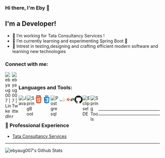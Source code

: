 ### Hi there, I'm Eby  👋

## I'm a Developer!
- 🔭  I’m working for Tata Consultancy Services !
- 🌱  I’m currently learning and experimenting Spring Boot 🤣
- 👯  Intrest in testing,designing and crafting efficient modern software and learning new technologies

### Connect with me:
[<img align="left" alt="ebyaug007 | LinkedIn" width="22px" src="https://cdn.jsdelivr.net/npm/simple-icons@v3/icons/linkedin.svg" />][linkedin]
[<img align="left" alt="ebyaug007 | Twitter" width="22px" src="https://cdn.jsdelivr.net/npm/simple-icons@v3/icons/twitter.svg" />][twitter]

<br /> 

### Languages and Tools:

<img align="left" alt="Java" width="26px" src="https://img.icons8.com/color/48/000000/java-coffee-cup-logo.png"/>
<img align="left" alt="SpringBoot" width="26px" src="https://img.icons8.com/color/48/000000/spring-logo.png"/>
<img align="left" alt="HTML5" width="26px" src="https://raw.githubusercontent.com/github/explore/80688e429a7d4ef2fca1e82350fe8e3517d3494d/topics/html/html.png" />
<img align="left" alt="CSS3" width="26px" src="https://raw.githubusercontent.com/github/explore/80688e429a7d4ef2fca1e82350fe8e3517d3494d/topics/css/css.png" />
<img align="left" alt="Postgresql" width="26px" src="https://img.icons8.com/color/48/000000/postgreesql.png" />
<img align="left" alt="MySQL" width="26px" src="https://raw.githubusercontent.com/github/explore/80688e429a7d4ef2fca1e82350fe8e3517d3494d/topics/mysql/mysql.png" />
<img align="left" alt="Git" width="26px" src="https://raw.githubusercontent.com/github/explore/80688e429a7d4ef2fca1e82350fe8e3517d3494d/topics/git/git.png" />
<img align="left" alt="GitHub" width="26px" src="https://raw.githubusercontent.com/github/explore/78df643247d429f6cc873026c0622819ad797942/topics/github/github.png" />
<img align="left" alt="EclipseIDE" width="26px" src="https://img.icons8.com/nolan/64/java-eclipse.png"/>
<img align="left" alt="Spring Tools" width="26px" src="https://spring.io/images/logo-spring-tools-gear-3dbfa4e3714afa9d58885422ec7ac8e5.svg" />


<br />
<br />



---

---

### 📕 Professional Experience

- [Tata Consultancy Services](https://www.tcs.com/)

---

<img align="left" alt="ebyaug007's Github Stats" src="https://github-readme-stats.codestackr.vercel.app/api?username=ebyaug007&show_icons=true&hide_border=true"/>

[twitter]: https://twitter.com/ebyaug007
[linkedin]: https://www.linkedin.com/in/eby-augustine-a3258085/


